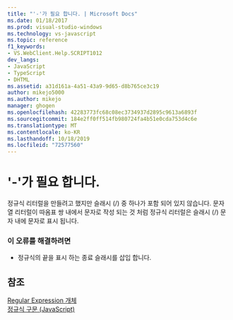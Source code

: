 ```yaml
---
title: "'-'가 필요 합니다. | Microsoft Docs"
ms.date: 01/18/2017
ms.prod: visual-studio-windows
ms.technology: vs-javascript
ms.topic: reference
f1_keywords:
- VS.WebClient.Help.SCRIPT1012
dev_langs:
- JavaScript
- TypeScript
- DHTML
ms.assetid: a31d161a-4a51-43a9-9d65-d8b765ce3c19
author: mikejo5000
ms.author: mikejo
manager: ghogen
ms.openlocfilehash: 42283773fc68c08ec3734937d2895c9613a6893f
ms.sourcegitcommit: 184e2ff0ff514fb980724fa4b51e0cda753d4c6e
ms.translationtype: MT
ms.contentlocale: ko-KR
ms.lasthandoff: 10/18/2019
ms.locfileid: "72577560"
---
```

# <a name="expected--"></a>'-'가 필요 합니다.
정규식 리터럴을 만들려고 했지만 슬래시 (/) 중 하나가 포함 되어 있지 않습니다. 문자열 리터럴이 따옴표 쌍 내에서 문자로 작성 되는 것 처럼 정규식 리터럴은 슬래시 (/) 문자 내에 문자로 표시 됩니다.  
  
### <a name="to-correct-this-error"></a>이 오류를 해결하려면  
  
- 정규식의 끝을 표시 하는 종료 슬래시를 삽입 합니다.  
  
## <a name="see-also"></a>참조  
 [Regular Expression 개체](../../javascript/reference/regular-expression-object-javascript.md)    
 [정규식 구문 (JavaScript)](https://msdn.microsoft.com/library/1400241x)